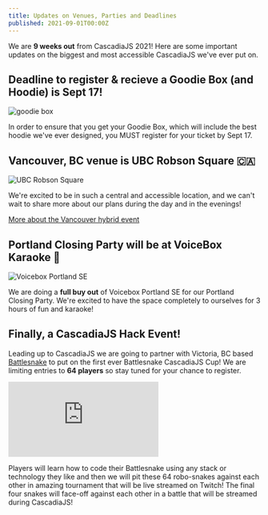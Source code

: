 ```yaml
---
title: Updates on Venues, Parties and Deadlines
published: 2021-09-01T00:00Z
---
```

We are **9 weeks out** from CascadiaJS 2021! Here are some important updates on the biggest and most accessible CascadiaJS we've ever put on.

## Deadline to register & recieve a Goodie Box (and Hoodie) is Sept 17!

![goodie box](/images/goodie-box-500.png)

In order to ensure that you get your Goodie Box, which will include the best hoodie we've ever designed, you MUST register for your ticket by <span class="alert warning">Sept 17</span>. 

## Vancouver, BC venue is UBC Robson Square 🇨🇦

![UBC Robson Square](/images/ubc-front.jpg)

We're excited to be in such a central and accessible location, and we can't wait to share more about our plans during the day and in the evenings!

[More about the Vancouver hybrid event](/hybrid/vancouver)

## Portland Closing Party will be at VoiceBox Karaoke 🎤

![Voicebox Portland SE](/images/hybrid/voicebox-pdx-se.png)

We are doing a **full buy out** of Voicebox Portland SE for our Portland Closing Party. We're excited to have the space completely to ourselves for 3 hours of fun and karaoke!

## Finally, a CascadiaJS Hack Event!

Leading up to CascadiaJS we are going to partner with Victoria, BC based [Battlesnake](https://www.battlesnake.com) to put on the first ever Battlesnake CascadiaJS Cup! We are limiting entries to **64 players** so stay tuned for your chance to register. 

<iframe src="https://board.battlesnake.com/?engine=https%3A//engine.battlesnake.com&amp;game=9d0f1db9-371d-4a73-9bbf-a60440fb36b6&amp;autoplay=true&amp;hideScoreboard=true&amp;hideMediaControls=true&amp;frameRate=6&amp;loop=true" frameborder="0" scrolling="no"></iframe>

Players will learn how to code their Battlesnake using any stack or technology they like and then we will pit these 64 robo-snakes against each other in amazing tournament that will be live streamed on Twitch! The final four snakes will face-off against each other in a battle that will be streamed during CascadiaJS!
